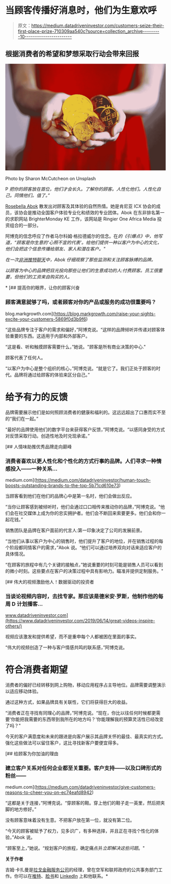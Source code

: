 # 当顾客传播好消息时，他们为生意欢呼

> 原文：<https://medium.datadriveninvestor.com/customers-seize-their-first-place-prize-710309aa540c?source=collection_archive---------10----------------------->

## 根据消费者的希望和梦想采取行动会带来回报

![](img/068519d843ca298d771ddca61717174f.png)

Photo by Sharon McCutcheon on Unsplash

P *把你的顾客放在首位，他们才会长久。了解你的顾客。人性化他们。人性化自己。同情他们。值了。”*

[Rosebella Abok](https://twitter.com/ABOKROSE/) 散发出对顾客及其体验的自然热情。她是肯尼亚 ICX 协会的成员，该协会是推动全国客户体验专业化和绩效的专业团体。Abok 在东非排名第一的求职网站 BrighterMonday KE 工作，该网站是 Ringier One Africa Media 投资组合的一部分。

阿博克的信念呼应了作者马尔科姆·格拉德威尔的信念。在[](https://en.wikipedia.org/wiki/The_Tipping_Point)*的《引爆点》中，他写道，“顾客是你生意的‘心照不宣的代表’。给他们提供一种以客户为中心的文化，他们会把这个信息传播给朋友、家人和潜在客户。"*

*在一次[非洲推特聊天](https://twitter.com/AfricaTweetChat)中，Abok 仔细观察了那些监测和关注顾客脉搏的品牌。*

*以顾客为中心的品牌把目光投向那些让他们的生意成功的人:付费顾客。员工很重要，但他们的工资来自购买的人。*

*[](https://blog.markgrowth.com/raise-your-sights-excite-your-customers-5869f0d3b9f6) [## 提高你的眼界，让你的顾客兴奋

### 顾客满意就够了吗，或者顾客对你的产品或服务的成功很重要吗？

blog.markgrowth.com](https://blog.markgrowth.com/raise-your-sights-excite-your-customers-5869f0d3b9f6) 

“这些品牌专注于客户的需求和偏好，”阿博克说。“这样的品牌倾听并传递对顾客体验重要的东西。这适用于内部和外部客户。

“这是看、听和触摸顾客需要什么，”她说。"顾客是所有商业决策的中心."

顾客代表了任何人。

“以客户为中心是整个组织的核心，”阿博克说。“就是它了。我们正处于顾客的时代。品牌将通过给顾客的体验来区分自己。”

# **给予有力的反馈**

品牌需要展示他们是如何照顾消费者的健康和福利的。这远远超出了口惠而实不至的“我们在一起。”

“最好的品牌使用他们的数字平台来获得客户反馈，”阿博克说。“以感同身受的方式对反馈采取行动。创造性地及时兑现承诺。”

[](https://medium.com/datadriveninvestor/human-touch-boosts-outstanding-brands-to-the-top-5b71cd610e73) [## 人情味助推优秀品牌走向巅峰

### 消费者喜欢以更人性化和个性化的方式行事的品牌。人们寻求一种情感投入——一种关系…

medium.com](https://medium.com/datadriveninvestor/human-touch-boosts-outstanding-brands-to-the-top-5b71cd610e73) 

当顾客看到他们在他们的品牌心中是第一名时，他们会做出反应。

“当你让顾客感到被倾听时，他们会通过口口相传来推动你的品牌，”阿博克说。“他们会在社交媒体上成为你的忠实拥护者。他们会不断回来索要更多。他们会和你一起花钱。”

销售团队是品牌在客户面前的代言人:第一印象决定了公司的发展前景。

“当他们从事以客户为中心的销售时，他们提升了客户的地位，并在销售过程的每个阶段都同情客户的需求，”Abok 说。“他们可以通过培养双向对话来适应客户的具体情况。

“在顾客的旅程中有几个关键的接触点，”她说重要的时刻可能是销售人员可以看到的微小时刻。这些要点在客户的决策过程中具有影响力。瞄准并提供定制服务。"

[](https://www.datadriveninvestor.com/2019/06/14/great-videos-inspire-others/) [## 伟大的视频激励他人！数据驱动的投资者

### 当谈论视频内容时，去找专家。那应该是德米安·罗斯，他制作他的每周 D 计划播客…

www.datadriveninvestor.com](https://www.datadriveninvestor.com/2019/06/14/great-videos-inspire-others/) 

视频应该激发和提供希望，而不是重申每个人都被困在里面的事实。

“伟大的视频创造了一种与客户情感共鸣的联系感，”阿博克说。

# **符合消费者期望**

消费者的偏好已经转移到网上购物，移动应用程序占主导地位。品牌需要调整演示以适应移动体验。

通过这种方式，如果品牌具有关联性，它们将获得巨大的收益。

“消费者正在寻找有同理心的品牌，”阿博克说。“现在，你比以往任何时候都更需要‘你能把我需要的东西带到我所在的地方吗？’你能理解我的预算灵活性已经改变了吗？"

今天的客户满意度和未来的跟进是向客户展示其品牌关怀的最佳、最真实的方式。强化这些做法可以留住客户，这比寻找新客户要便宜得多。

[](https://medium.com/datadriveninvestor/give-customers-reasons-to-cheer-you-on-ec74eafd8942) [## 给顾客为你加油的理由

### 建立客户关系对任何企业都至关重要。客户支持——以及口碑形式的粉丝——

medium.com](https://medium.com/datadriveninvestor/give-customers-reasons-to-cheer-you-on-ec74eafd8942) 

“这都是关于连接，”阿博克说。“穿顾客的鞋。穿上他们的鞋子走一英里，然后把夹脚的地方修好。”

没有顾客意味着没有生意。不把客户放在第一位，就没有第二位。

“今天的顾客被赋予了权力，见多识广，有多种选择，并且正在寻找个性化的体验，”Abok 说。

“顾客至上，”她说。“规划客户的旅程，确定痛点并*立即解决这些问题*。"

**关于作者**

吉姆·卡扎曼是[拉戈金融服务公司](http://largofinancialservices.com/)的经理，曾在空军和联邦政府的公共事务部门工作。你可以在[推特](https://twitter.com/JKatzaman)、[脸书](https://www.facebook.com/jim.katzaman)和 [LinkedIn](https://www.linkedin.com/in/jim-katzaman-33641b21/) 上和他联系。*